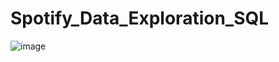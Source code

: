 # Spotify_Data_Exploration_SQL

![image](https://github.com/user-attachments/assets/b77c4c54-9336-4408-b482-d798a9fcba7d)

